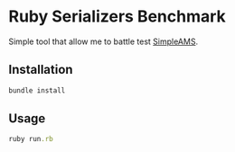 # Ruby Serializers Benchmark
Simple tool that allow me to battle test [SimpleAMS](https://github.com/vasilakisfil/SimpleAMS).

## Installation

```ruby
bundle install
```

## Usage
```ruby
ruby run.rb
```
